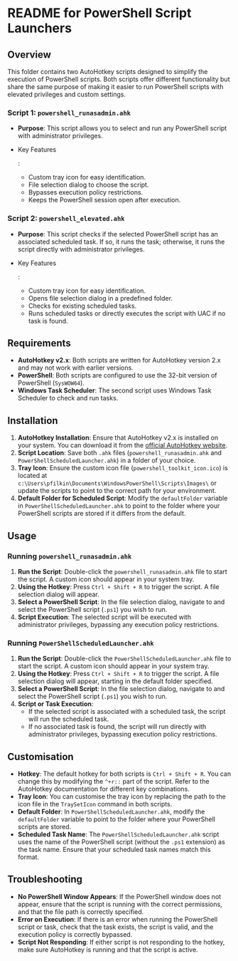 # README for PowerShell Script Launchers

## Overview

This folder contains two AutoHotkey scripts designed to simplify the execution of PowerShell scripts. Both scripts offer different functionality but share the same purpose of making it easier to run PowerShell scripts with elevated privileges and custom settings.

### Script 1: `powershell_runasadmin.ahk`

- **Purpose**: This script allows you to select and run any PowerShell script with administrator privileges.

- Key Features

  :

  - Custom tray icon for easy identification.
  - File selection dialog to choose the script.
  - Bypasses execution policy restrictions.
  - Keeps the PowerShell session open after execution.

### Script 2: `powershell_elevated.ahk`

- **Purpose**: This script checks if the selected PowerShell script has an associated scheduled task. If so, it runs the task; otherwise, it runs the script directly with administrator privileges.

- Key Features

  :

  - Custom tray icon for easy identification.
  - Opens file selection dialog in a predefined folder.
  - Checks for existing scheduled tasks.
  - Runs scheduled tasks or directly executes the script with UAC if no task is found.

## Requirements

- **AutoHotkey v2.x**: Both scripts are written for AutoHotkey version 2.x and may not work with earlier versions.
- **PowerShell**: Both scripts are configured to use the 32-bit version of PowerShell (`SysWOW64`).
- **Windows Task Scheduler**: The second script uses Windows Task Scheduler to check and run tasks.

## Installation

1. **AutoHotkey Installation**: Ensure that AutoHotkey v2.x is installed on your system. You can download it from the [official AutoHotkey website](https://www.autohotkey.com/).
2. **Script Location**: Save both `.ahk` files (`powershell_runasadmin.ahk` and `PowerShellScheduledLauncher.ahk`) in a folder of your choice.
3. **Tray Icon**: Ensure the custom icon file (`powershell_toolkit_icon.ico`) is located at `c:\Users\pfilkin\Documents\WindowsPowerShell\Scripts\Images\` or update the scripts to point to the correct path for your environment.
4. **Default Folder for Scheduled Script**: Modify the `defaultFolder` variable in `PowerShellScheduledLauncher.ahk` to point to the folder where your PowerShell scripts are stored if it differs from the default.

## Usage

### Running `powershell_runasadmin.ahk`

1. **Run the Script**: Double-click the `powershell_runasadmin.ahk` file to start the script. A custom icon should appear in your system tray.
2. **Using the Hotkey**: Press `Ctrl + Shift + R` to trigger the script. A file selection dialog will appear.
3. **Select a PowerShell Script**: In the file selection dialog, navigate to and select the PowerShell script (`.ps1`) you wish to run.
4. **Script Execution**: The selected script will be executed with administrator privileges, bypassing any execution policy restrictions.

### Running `PowerShellScheduledLauncher.ahk`

1. **Run the Script**: Double-click the `PowerShellScheduledLauncher.ahk` file to start the script. A custom icon should appear in your system tray.
2. **Using the Hotkey**: Press `Ctrl + Shift + R` to trigger the script. A file selection dialog will appear, starting in the default folder specified.
3. **Select a PowerShell Script**: In the file selection dialog, navigate to and select the PowerShell script (`.ps1`) you wish to run.
4. **Script or Task Execution**:
   - If the selected script is associated with a scheduled task, the script will run the scheduled task.
   - If no associated task is found, the script will run directly with administrator privileges, bypassing execution policy restrictions.

## Customisation

- **Hotkey**: The default hotkey for both scripts is `Ctrl + Shift + R`. You can change this by modifying the `^+r::` part of the script. Refer to the AutoHotkey documentation for different key combinations.
- **Tray Icon**: You can customise the tray icon by replacing the path to the icon file in the `TraySetIcon` command in both scripts.
- **Default Folder**: In `PowerShellScheduledLauncher.ahk`, modify the `defaultFolder` variable to point to the folder where your PowerShell scripts are stored.
- **Scheduled Task Name**: The `PowerShellScheduledLauncher.ahk` script uses the name of the PowerShell script (without the `.ps1` extension) as the task name. Ensure that your scheduled task names match this format.

## Troubleshooting

- **No PowerShell Window Appears**: If the PowerShell window does not appear, ensure that the script is running with the correct permissions, and that the file path is correctly specified.
- **Error on Execution**: If there is an error when running the PowerShell script or task, check that the task exists, the script is valid, and the execution policy is correctly bypassed.
- **Script Not Responding**: If either script is not responding to the hotkey, make sure AutoHotkey is running and that the script is active.
